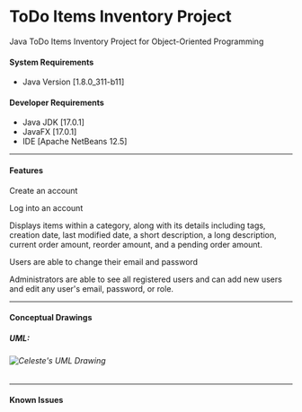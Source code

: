 #  **ToDo Items Inventory Project**

Java ToDo Items Inventory Project for Object-Oriented Programming

#### System Requirements

   * Java Version [1.8.0_311-b11]

#### Developer Requirements

- Java JDK [17.0.1]
- JavaFX [17.0.1]
- IDE [Apache NetBeans 12.5]

------

#### **Features**

Create an account

Log into an account

Displays items within a category, along with its details including tags, creation date, last modified date, a short description, a long description, current order amount, reorder amount, and a pending order amount.

Users are able to change their email and password

Administrators are able to see all registered users and can add new users and edit any user's email, password, or role.

------

#### Conceptual Drawings

##### UML:![]()

###### ![Celeste's UML Drawing](https://i.gyazo.com/thumb/1200/f5d60076c8fc7a82d93ee13d16789f0d-png.jpg)

------

#### Known Issues

